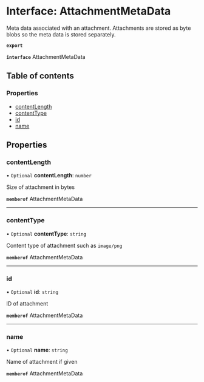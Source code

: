 # Interface: AttachmentMetaData

Meta data associated with an attachment. Attachments are stored as byte blobs so the meta data is stored separately.

**`export`**

**`interface`** AttachmentMetaData

## Table of contents

### Properties

- [contentLength](AttachmentMetaData.md#contentlength)
- [contentType](AttachmentMetaData.md#contenttype)
- [id](AttachmentMetaData.md#id)
- [name](AttachmentMetaData.md#name)

## Properties

### contentLength

• `Optional` **contentLength**: `number`

Size of attachment in bytes

**`memberof`** AttachmentMetaData

___

### contentType

• `Optional` **contentType**: `string`

Content type of attachment such as `image/png`

**`memberof`** AttachmentMetaData

___

### id

• `Optional` **id**: `string`

ID of attachment

**`memberof`** AttachmentMetaData

___

### name

• `Optional` **name**: `string`

Name of attachment if given

**`memberof`** AttachmentMetaData
